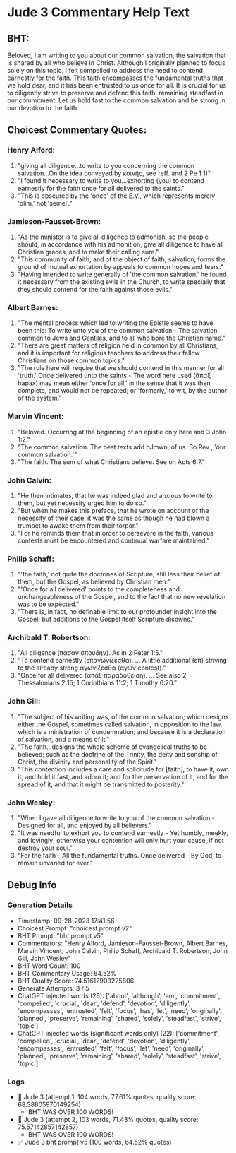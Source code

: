 # Jude 3 Commentary Help Text

## BHT:
Beloved, I am writing to you about our common salvation, the salvation that is shared by all who believe in Christ. Although I originally planned to focus solely on this topic, I felt compelled to address the need to contend earnestly for the faith. This faith encompasses the fundamental truths that we hold dear, and it has been entrusted to us once for all. It is crucial for us to diligently strive to preserve and defend this faith, remaining steadfast in our commitment. Let us hold fast to the common salvation and be strong in our devotion to the faith.

## Choicest Commentary Quotes:
### Henry Alford:
1. "giving all diligence...to write to you concerning the common salvation...On the idea conveyed by κοινῆς, see reff. and 2 Pe 1:1)"  
2. "I found it necessary to write to you...exhorting (you) to contend earnestly for the faith once for all delivered to the saints."  
3. "This is obscured by the 'once' of the E.V., which represents merely 'olim,' not 'semel'."

### Jamieson-Fausset-Brown:
1. "As the minister is to give all diligence to admonish, so the people should, in accordance with his admonition, give all diligence to have all Christian graces, and to make their calling sure." 
2. "This community of faith, and of the object of faith, salvation, forms the ground of mutual exhortation by appeals to common hopes and fears." 
3. "Having intended to write generally of 'the common salvation,' he found it necessary from the existing evils in the Church, to write specially that they should contend for the faith against those evils."

### Albert Barnes:
1. "The mental process which led to writing the Epistle seems to have been this: To write unto you of the common salvation - The salvation common to Jews and Gentiles, and to all who bore the Christian name."
2. "There are great matters of religion held in common by all Christians, and it is important for religious teachers to address their fellow Christians on those common topics."
3. "The rule here will require that we should contend in this manner for all 'truth.' Once delivered unto the saints - The word here used (ἅπαξ hapax) may mean either 'once for all,' in the sense that it was then complete, and would not be repeated; or 'formerly,' to wit, by the author of the system."

### Marvin Vincent:
1. "Beloved. Occurring at the beginning of an epistle only here and 3 John 1:2."
2. "The common salvation. The best texts add hJmwn, of us. So Rev., 'our common salvation.'"
3. "The faith. The sum of what Christians believe. See on Acts 6:7."

### John Calvin:
1. "He then intimates, that he was indeed glad and anxious to write to them, but yet necessity urged him to do so."
2. "But when he makes this preface, that he wrote on account of the necessity of their case, it was the same as though he had blown a trumpet to awake them from their torpor."
3. "For he reminds them that in order to persevere in the faith, various contests must be encountered and continual warfare maintained."

### Philip Schaff:
1. "'the faith,' not quite the doctrines of Scripture, still less their belief of them, but the Gospel, as believed by Christian men."
2. "'Once for all delivered' points to the completeness and unchangeableness of the Gospel, and to the fact that no new revelation was to be expected."
3. "There is, in fact, no definable limit to our profounder insight into the Gospel; but additions to the Gospel itself Scripture disowns."

### Archibald T. Robertson:
1. "All diligence (πασαν σπουδην). As in 2 Peter 1:5."
2. "To contend earnestly (επαγωνιζεσθα). ... A little additional (επ) striving to the already strong αγωνιζεσθα (αγων contest)."
3. "Once for all delivered (απαξ παραδοθειση). ... See also 2 Thessalonians 2:15; 1 Corinthians 11:2; 1 Timothy 6:20."

### John Gill:
1. "The subject of his writing was, of the common salvation; which designs either the Gospel, sometimes called salvation, in opposition to the law, which is a ministration of condemnation; and because it is a declaration of salvation, and a means of it."
2. "The faith...designs the whole scheme of evangelical truths to be believed; such as the doctrine of the Trinity, the deity and sonship of Christ, the divinity and personality of the Spirit."
3. "This contention includes a care and solicitude for [faith], to have it, own it, and hold it fast, and adorn it; and for the preservation of it, and for the spread of it, and that it might be transmitted to posterity."

### John Wesley:
1. "When I gave all diligence to write to you of the common salvation - Designed for all, and enjoyed by all believers."
2. "It was needful to exhort you to contend earnestly - Yet humbly, meekly, and lovingly; otherwise your contention will only hurt your cause, if not destroy your soul."
3. "For the faith - All the fundamental truths. Once delivered - By God, to remain unvaried for ever."


## Debug Info
### Generation Details
- Timestamp: 09-28-2023 17:41:56
- Choicest Prompt: "choicest prompt v2"
- BHT Prompt: "bht prompt v5"
- Commentators: "Henry Alford, Jamieson-Fausset-Brown, Albert Barnes, Marvin Vincent, John Calvin, Philip Schaff, Archibald T. Robertson, John Gill, John Wesley"
- BHT Word Count: 100
- BHT Commentary Usage: 64.52%
- BHT Quality Score: 74.51612903225806
- Generate Attempts: 3 / 5
- ChatGPT injected words (26):
	['about', 'although', 'am', 'commitment', 'compelled', 'crucial', 'dear', 'defend', 'devotion', 'diligently', 'encompasses', 'entrusted', 'felt', 'focus', 'has', 'let', 'need', 'originally', 'planned', 'preserve', 'remaining', 'shared', 'solely', 'steadfast', 'strive', 'topic']
- ChatGPT injected words (significant words only) (22):
	['commitment', 'compelled', 'crucial', 'dear', 'defend', 'devotion', 'diligently', 'encompasses', 'entrusted', 'felt', 'focus', 'let', 'need', 'originally', 'planned', 'preserve', 'remaining', 'shared', 'solely', 'steadfast', 'strive', 'topic']

### Logs
- 🔄 Jude 3 (attempt 1, 104 words, 77.61% quotes, quality score: 68.38805970149254) 
	- BHT WAS OVER 100 WORDS!
- 🔄 Jude 3 (attempt 2, 103 words, 71.43% quotes, quality score: 75.57142857142857) 
	- BHT WAS OVER 100 WORDS!
- ✅ Jude 3 bht prompt v5 (100 words, 64.52% quotes)